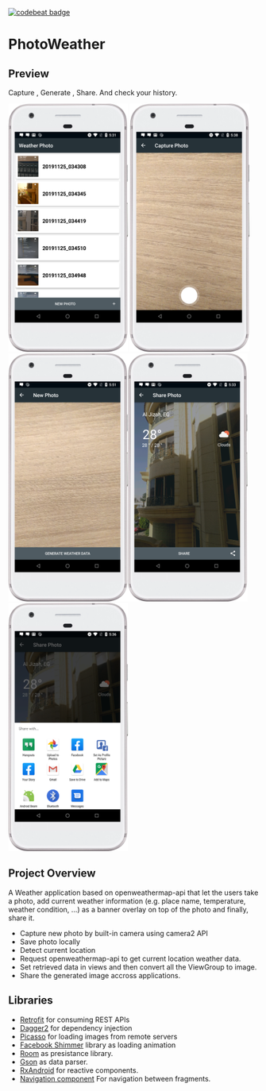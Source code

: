 [![codebeat badge](https://codebeat.co/badges/77e2b3ca-e5d8-40e1-896f-5c4efab4ddfa)](https://codebeat.co/a/mohamed-nageh/projects/github-com-mohnage7-photoweather-master)

# PhotoWeather

## Preview 

Capture , Generate , Share. And check your history.

<img src="https://github.com/MohNage7/PhotoWeather/blob/master/art/device-2019-11-25-122956.png"  width="241" height="500" /> <img src="https://github.com/MohNage7/PhotoWeather/blob/master/art/device-2019-11-25-123708.png"   width="241" height="500" />
<img src="https://github.com/MohNage7/PhotoWeather/blob/master/art/device-2019-11-25-125029.png"  width="241" height="500" /><img src="https://github.com/MohNage7/PhotoWeather/blob/master/art/device-2019-11-25-123221.png"  width="241" height="500" />
<img src="https://github.com/MohNage7/PhotoWeather/blob/master/art/device-2019-11-25-123510.png"  width="241" height="500" />


## Project Overview
A Weather application based on openweathermap-api that let the users take a photo, add current weather information (e.g. place name, temperature, weather condition, …) as a banner overlay on top of the photo and finally, share it.

* Capture new photo by built-in camera using camera2 API
* Save photo locally
* Detect current location 
* Request openweathermap-api to get current location weather data.
* Set retrieved data in views and then convert all the ViewGroup to image.
* Share the generated image accross applications.


## Libraries 
* [Retrofit](https://square.github.io/retrofit/) for consuming REST APIs
* [Dagger2](https://github.com/google/dagger) for dependency injection 
* [Picasso](https://square.github.io/picasso/) for loading images from remote servers
* [Facebook Shimmer](https://github.com/facebook/shimmer-android) library as loading animation
* [Room](https://developer.android.com/topic/libraries/architecture/room) as presistance library. 
* [Gson](https://github.com/google/gson) as data parser.
* [RxAndroid](https://github.com/ReactiveX/RxAndroid) for reactive components.
* [Navigation component](https://developer.android.com/guide/navigation/navigation-getting-started) For navigation between fragments.



